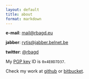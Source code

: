 ```yaml
---
layout: default
title: about
format: markdown
---
```


**e-mail**: <a href="mailto:mail@rbagd.eu">mail@rbagd.eu</a>

**jabber**: <a href="xmpp:rytis@jabber.belnet.be">rytis@jabber.belnet.be</a>

**twitter**: [@rbagd](http://twitter.com/rbagd)

My [PGP key](pgp.txt) ID is `0x4E0D7D37`.

Check my work at [github](http://github.com/rbagd) or [bitbucket](http://bitbucket.org/rbagd).
